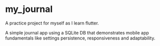 # my_journal

A practice project for myself as I learn flutter.

A simple journal app using a SQLite DB that demonstrates mobile app fundamentals like settings persistence, responsiveness and adaptability. 
